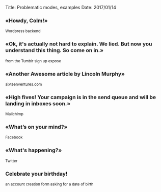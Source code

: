 Title: Problematic modes, examples
Date: 2017/01/14

<h3 class="">«Howdy, Colm!»</h3>
<small>Wordpress backend</small>

<h3 class="">«Ok, it's actually not hard to explain. We lied. But now you understand this thing. So come on in.»</h3>
<small>from the Tumblr sign up expose</small>

<h3 class="">«Another Awesome article by Lincoln Murphy»</h3>
<small>sixteenventures.com</small>

<h3 class="">«High fives! Your campaign is in the send queue and will be landing in inboxes soon.»</h3>
<small>Mailchimp</small>

<h3 class="">«What’s on your mind?»</h3>
<small>Facebook</small>

<h3 class="">«What's happening?»</h3>
<small>Twitter</small>

<h3>Celebrate your birthday!</h3>
<small>an account creation form asking for a date of birth</small>

<!--
<h3>Whoops! There's an outstanding balance on your account</h3>
-->
